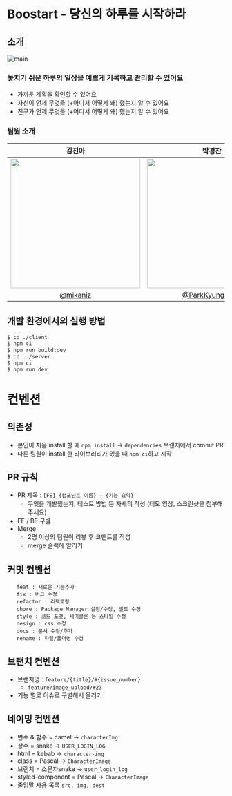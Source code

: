 # Boostart - 당신의 하루를 시작하라

## 소개
![main](https://user-images.githubusercontent.com/92143119/206898726-0674735d-e03d-4c31-8dba-5c7fa6e405c3.gif)
### 놓치기 쉬운 하루의 일상을 예쁘게 기록하고 관리할 수 있어요
- 가까운 계획을 확인할 수 있어요
- 자신이 언제 무엇을 (+어디서 어떻게 왜) 했는지 알 수 있어요
- 친구가 언제 무엇을 (+어디서 어떻게 왜) 했는지 알 수 있어요

### 팀원 소개
|김진아|박경찬|박수연|하현우|
|:---:|:---:|:---:|:---:|
|<img src="https://user-images.githubusercontent.com/73420533/201267459-8392e1f7-ca7b-4afd-bae0-c32df21fa33a.png" width="300"/>|<img src="https://user-images.githubusercontent.com/73420533/201267890-7279a33e-e194-4f1e-b6e2-bdf3608d05b5.png" width="300"/>|<img src="https://user-images.githubusercontent.com/73420533/201267785-f60f85b2-2cbe-4e09-a7f7-dd4bf39bb0c2.png" width="300"/>|<img src="https://user-images.githubusercontent.com/73420533/201267569-f7f5a95b-62b1-4d5a-8700-0b92da29d909.png" width="300"/>|
|[@mikaniz](https://github.com/mikaniz)|[@ParkKyungChan](https://github.com/ParkKyungChan)|[@sooyeon73](https://github.com/sooyeon73)|[@high2092](https://github.com/high2092)|

## 개발 환경에서의 실행 방법
```sh
$ cd ./client
$ npm ci
$ npm run build:dev
$ cd ../server
$ npm ci
$ npm run dev
```

# 컨벤션

## 의존성
- 본인이 처음 install 할 때 `npm install` -> `dependencies` 브랜치에서 commit PR
- 다른 팀원이 install 한 라이브러리가 있을 때 `npm ci`하고 시작

## PR 규칙
  - PR 제목 : `[FE] {컴포넌트 이름} - {기능 요약}`
    - 무엇을 개발했는지, 테스트 방법 등 자세히 작성 (데모 영상, 스크린샷을 첨부해주세요)
  - FE / BE 구별
  - Merge
    - 2명 이상의 팀원이 리뷰 후 코멘트를 작성
    - merge 슬랙에 알리기
    
## 커밋 컨벤션
```
   feat : 새로운 기능추가
   fix : 버그 수정
   refactor : 리팩토링
   chore : Package Manager 설정/수정, 빌드 수정
   style : 코드 포맷, 세미콜론 등 스타일 수정 
   design : css 수정
   docs : 문서 수정/추가
   rename : 파일/폴더명 수정
```
    
## 브랜치 컨벤션
- 브랜치명 : `feature/{title}/#{issue_number}`
  - `feature/image_upload/#23`
- 기능 별로 이슈로 구별해서 올리기
   
    
## 네이밍 컨벤션
 - 변수 & 함수 = camel →  `characterImg` 
 - 상수 = snake → `USER_LOGIN_LOG`
 - html = kebab → `character-img`
 - class = Pascal → `CharacterImage`
 - 브랜치 = 소문자snake → `user_login_log`
 - styled-component = Pascal → `CharacterImage`
 - 줄임말 사용 목록 `src, img, dest`
